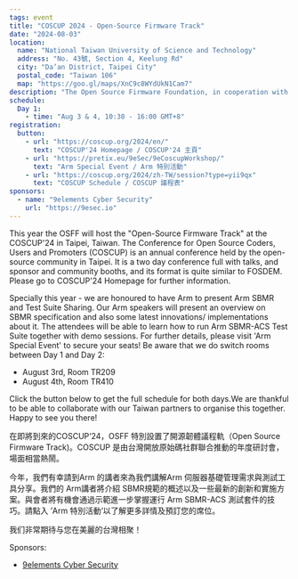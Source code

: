 ```yaml
---
tags: event
title: "COSCUP 2024 - Open-Source Firmware Track"
date: "2024-08-03"
location:
  name: "National Taiwan University of Science and Technology"
  address: "No. 43號, Section 4, Keelung Rd"
  city: "Da’an District, Taipei City"
  postal_code: "Taiwan 106"
  map: "https://goo.gl/maps/XnC9c8WYdUkN1Cam7"
description: "The Open Source Firmware Foundation, in cooperation with COSCUP, will run the open-source firmware track at this year's COSCUP conference in Taipei, Taiwan."
schedule:
  Day 1:
    - time: "Aug 3 & 4, 10:30 - 16:00 GMT+8"
registration:
  button:
    - url: "https://coscup.org/2024/en/"
      text: "COSCUP'24 Homepage / COSCUP'24 主頁"
    - url: "https://pretix.eu/9eSec/9eCoscupWorkshop/"
      text: "Arm Special Event / Arm 特別活動"
    - url: "https://coscup.org/2024/zh-TW/session?type=yii9qx"
      text: "COSCUP Schedule / COSCUP 議程表"
sponsors:
  - name: "9elements Cyber Security"
    url: "https://9esec.io"
---
```


This year the OSFF will host the "Open-Source Firmware Track" at the COSCUP'24 in Taipei, Taiwan. The Conference for Open Source Coders, Users and Promoters (COSCUP) is an annual conference held by the open-source community in Taipei. It is a two day conference full with talks, and sponsor and community booths, and its format is quite similar to FOSDEM. Please go to COSCUP'24 Homepage for further information.

Specially this year - we are honoured to have Arm to present Arm SBMR and Test Suite Sharing. Our Arm speakers will present an overview on SBMR specification and also some latest innovations/ implementations about it. The attendees will be able to learn how to run Arm SBMR-ACS Test Suite together with demo sessions. For further details, please visit 'Arm Special Event' to secure your seats! Be aware that we do switch rooms between Day 1 and Day 2:

- August 3rd, Room TR209
- August 4th, Room TR410

Click the button below to get the full schedule for both days.We are thankful to be able to collaborate with our Taiwan partners to organise this together. Happy to see you there!

在即將到來的COSCUP‘24，OSFF 特別設置了開源韌體議程軌（Open Source Firmware Track)。COSCUP 是由台灣開放原始碼社群聯合推動的年度研討會，場面相當熱鬧。

今年，我們有幸請到Arm 的講者來為我們講解Arm 伺服器基礎管理需求與測試工具分享。我們的 Arm講者將介紹 SBMR規範的概述以及一些最新的創新和實施方案。與會者將有機會通過示範進一步掌握運行 Arm SBMR-ACS 測試套件的技巧。請點入 ’Arm 特別活動‘以了解更多詳情及預訂您的席位。

我们非常期待与您在美麗的台灣相聚！

Sponsors:
- [9elements Cyber Security](https://9esec.io)
